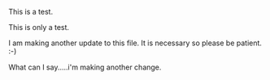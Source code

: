 This is a test.

This is only a test.


I am making another update to this file. It is necessary so please be patient. :-)


What can I say.....i'm making another change. 
